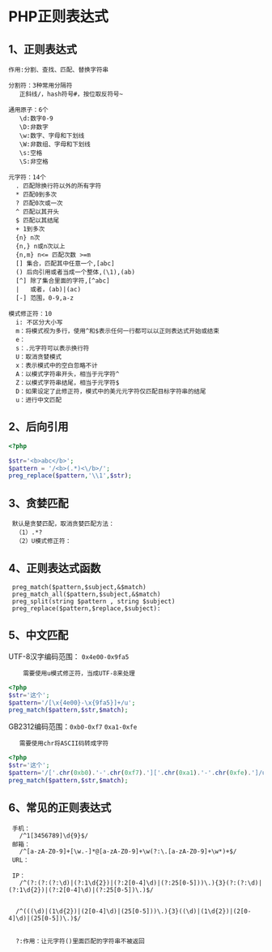 # PHP正则表达式

## 1、正则表达式
   
    作用:分割、查找、匹配、替换字符串
   
    分割符：3种常用分隔符
       正斜线/，hash符号#，按位取反符号~
    
    通用原子：6个
       \d:数字0-9
       \D:非数字
       \w:数字、字母和下划线
       \W:非数组、字母和下划线
       \s:空格
       \S:非空格
    
    元字符：14个
      . 匹配除换行符以外的所有字符
      * 匹配0到多次
      ? 匹配0次或一次
      ^ 匹配以其开头
      $ 匹配以其结尾
      + 1到多次 
      {n} n次
      {n,} n或n次以上
      {n,m} n<= 匹配次数 >=m
      [] 集合，匹配其中任意一个,[abc]
      () 后向引用或者当成一个整体,(\1),(ab)
      [^] 除了集合里面的字符,[^abc]
      |   或者，(ab)|(ac)
      [-] 范围，0-9,a-z
      
    模式修正符：10
      i: 不区分大小写
      m：将模式视为多行，使用^和$表示任何一行都可以以正则表达式开始或结束
      e：
      s：.元字符可以表示换行符
      U：取消贪婪模式
      x：表示模式中的空白忽略不计
      A：以模式字符串开头，相当于元字符^
      Z：以模式字符串结尾，相当于元字符$
      D：如果设定了此修正符，模式中的美元元字符仅匹配目标字符串的结尾
      u：进行中文匹配
      
## 2、后向引用

```php
<?php

$str='<b>abc</b>';
$pattern = '/<b>(.*)<\/b>/';
preg_replace($pattern,'\\1',$str);
```
## 3、贪婪匹配
  
     默认是贪婪匹配，取消贪婪匹配方法：
      （1）.*? 
      （2）U模式修正符：

## 4、正则表达式函数
  
     preg_match($pattern,$subject,&$match)
     preg_match_all($pattern,$subject,&$match)
     preg_split(string $pattern , string $subject)
     preg_replace($pattern,$replace,$subject):
    
    
## 5、中文匹配

   UTF-8汉字编码范围：
       `0x4e00-0x9fa5`
    
        需要使用u模式修正符，当成UTF-8来处理
  
```php
<?php
$str='这个';
$pattern='/[\x{4e00}-\x{9fa5}]+/u';
preg_match($pattern,$str,$match);
```
GB2312编码范围：`0xb0-0xf7` `0xa1-0xfe`
      
       需要使用chr将ASCII码转成字符
         
 ```php
 <?php
$str='这个';
$pattern='/['.chr(0xb0).'-'.chr(0xf7).']['.chr(0xa1).'-'.chr(0xfe).']/u';
preg_match($pattern,$str,$match);
 ```        
## 6、常见的正则表达式
  
     手机：
       /^1[3456789]\d{9}$/
     邮箱：
       /^[a-zA-Z0-9]+[\w.-]*@[a-zA-Z0-9]+\w(?:\.[a-zA-Z0-9]+\w*)+$/
     URL：
       
     IP：
       /^(?:(?:(?:\d)|(?:1\d{2})|(?:2[0-4]\d)|(?:25[0-5]))\.){3}(?:(?:\d)|(?:1\d{2})|(?:2[0-4]\d)|(?:25[0-5])\.)$/


      /^(((\d)|(1\d{2})|(2[0-4]\d)|(25[0-5]))\.){3}((\d)|(1\d{2})|(2[0-4]\d)|(25[0-5])\.)$/
      
      
      ?:作用：让元字符()里面匹配的字符串不被返回
      
      